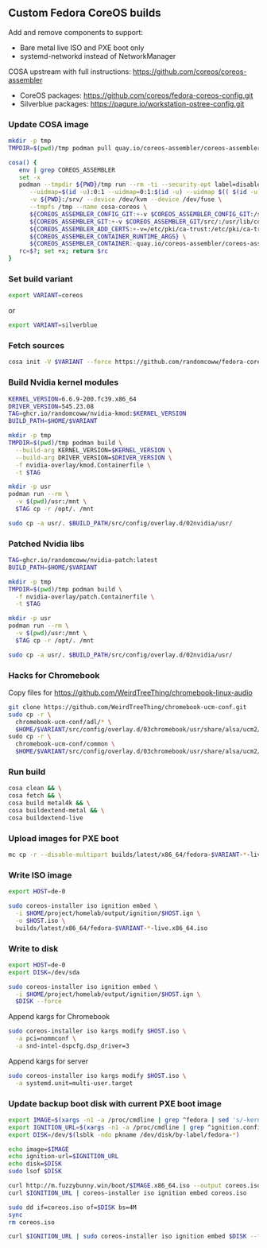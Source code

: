 ## Custom Fedora CoreOS builds

Add and remove components to support:

* Bare metal live ISO and PXE boot only
* systemd-networkd instead of NetworkManager

COSA upstream with full instructions: https://github.com/coreos/coreos-assembler

* CoreOS packages: https://github.com/coreos/fedora-coreos-config.git
* Silverblue packages: https://pagure.io/workstation-ostree-config.git

### Update COSA image

```bash
mkdir -p tmp
TMPDIR=$(pwd)/tmp podman pull quay.io/coreos-assembler/coreos-assembler:latest
```

```bash
cosa() {
   env | grep COREOS_ASSEMBLER
   set -x
   podman --tmpdir ${PWD}/tmp run --rm -ti --security-opt label=disable --privileged -w /srv \
      --uidmap=$(id -u):0:1 --uidmap=0:1:$(id -u) --uidmap $(( $(id -u) + 1 )):$(( $(id -u) + 1 )):55536 \
      -v ${PWD}:/srv/ --device /dev/kvm --device /dev/fuse \
      --tmpfs /tmp --name cosa-coreos \
      ${COREOS_ASSEMBLER_CONFIG_GIT:+-v $COREOS_ASSEMBLER_CONFIG_GIT:/srv/src/config/:ro} \
      ${COREOS_ASSEMBLER_GIT:+-v $COREOS_ASSEMBLER_GIT/src/:/usr/lib/coreos-assembler/:ro} \
      ${COREOS_ASSEMBLER_ADD_CERTS:+-v=/etc/pki/ca-trust:/etc/pki/ca-trust:ro} \
      ${COREOS_ASSEMBLER_CONTAINER_RUNTIME_ARGS} \
      ${COREOS_ASSEMBLER_CONTAINER:-quay.io/coreos-assembler/coreos-assembler:latest} "$@"
   rc=$?; set +x; return $rc
}
```

### Set build variant

```bash
export VARIANT=coreos
```

or

```bash
export VARIANT=silverblue
```

### Fetch sources

```bash
cosa init -V $VARIANT --force https://github.com/randomcoww/fedora-coreos-config-custom.git 
```

### Build Nvidia kernel modules

```bash
KERNEL_VERSION=6.6.9-200.fc39.x86_64
DRIVER_VERSION=545.23.08
TAG=ghcr.io/randomcoww/nvidia-kmod:$KERNEL_VERSION
BUILD_PATH=$HOME/$VARIANT

mkdir -p tmp
TMPDIR=$(pwd)/tmp podman build \
  --build-arg KERNEL_VERSION=$KERNEL_VERSION \
  --build-arg DRIVER_VERSION=$DRIVER_VERSION \
  -f nvidia-overlay/kmod.Containerfile \
  -t $TAG

mkdir -p usr
podman run --rm \
  -v $(pwd)/usr:/mnt \
  $TAG cp -r /opt/. /mnt

sudo cp -a usr/. $BUILD_PATH/src/config/overlay.d/02nvidia/usr/
```

### Patched Nvidia libs

```bash
TAG=ghcr.io/randomcoww/nvidia-patch:latest
BUILD_PATH=$HOME/$VARIANT

mkdir -p tmp
TMPDIR=$(pwd)/tmp podman build \
  -f nvidia-overlay/patch.Containerfile \
  -t $TAG

mkdir -p usr
podman run --rm \
  -v $(pwd)/usr:/mnt \
  $TAG cp -r /opt/. /mnt

sudo cp -a usr/. $BUILD_PATH/src/config/overlay.d/02nvidia/usr/
```

### Hacks for Chromebook

Copy files for https://github.com/WeirdTreeThing/chromebook-linux-audio

```bash
git clone https://github.com/WeirdTreeThing/chromebook-ucm-conf.git
sudo cp -r \
  chromebook-ucm-conf/adl/* \
  $HOME/$VARIANT/src/config/overlay.d/03chromebook/usr/share/alsa/ucm2/conf.d/ \
sudo cp -r \
  chromebook-ucm-conf/common \
  $HOME/$VARIANT/src/config/overlay.d/03chromebook/usr/share/alsa/ucm2/
```

### Run build

```bash
cosa clean && \
cosa fetch && \
cosa build metal4k && \
cosa buildextend-metal && \
cosa buildextend-live
```

### Upload images for PXE boot

```bash
mc cp -r --disable-multipart builds/latest/x86_64/fedora-$VARIANT-*-live* m/boot/
```

### Write ISO image

```bash
export HOST=de-0

sudo coreos-installer iso ignition embed \
  -i $HOME/project/homelab/output/ignition/$HOST.ign \
  -o $HOST.iso \
  builds/latest/x86_64/fedora-$VARIANT-*-live.x86_64.iso
```

### Write to disk

```bash
export HOST=de-0
export DISK=/dev/sda

sudo coreos-installer iso ignition embed \
  -i $HOME/project/homelab/output/ignition/$HOST.ign \
  $DISK --force
```

Append kargs for Chromebook

```bash
sudo coreos-installer iso kargs modify $HOST.iso \
  -a pci=nommconf \
  -a snd-intel-dspcfg.dsp_driver=3
```

Append kargs for server

```bash
sudo coreos-installer iso kargs modify $HOST.iso \
  -a systemd.unit=multi-user.target
```

### Update backup boot disk with current PXE boot image

```bash
export IMAGE=$(xargs -n1 -a /proc/cmdline | grep ^fedora | sed 's/-kernel-x86_64$//')
export IGNITION_URL=$(xargs -n1 -a /proc/cmdline | grep ^ignition.config.url= | sed 's/ignition.config.url=//')
export DISK=/dev/$(lsblk -ndo pkname /dev/disk/by-label/fedora-*)

echo image=$IMAGE
echo ignition-url=$IGNITION_URL
echo disk=$DISK
sudo lsof $DISK
```

```bash
curl http://m.fuzzybunny.win/boot/$IMAGE.x86_64.iso --output coreos.iso
curl $IGNITION_URL | coreos-installer iso ignition embed coreos.iso

sudo dd if=coreos.iso of=$DISK bs=4M
sync
rm coreos.iso
```

```bash
curl $IGNITION_URL | sudo coreos-installer iso ignition embed $DISK --force
```